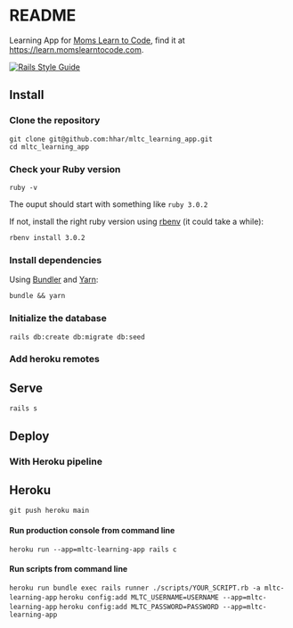 # README

Learning App for [Moms Learn to Code](https://www.momslearntocode.com), find it at https://learn.momslearntocode.com.

[![Rails Style Guide](https://img.shields.io/badge/code_style-rubocop-brightgreen.svg)](https://github.com/rubocop/rubocop-rails)


## Install

### Clone the repository

```shell
git clone git@github.com:hhar/mltc_learning_app.git
cd mltc_learning_app
```

### Check your Ruby version

```shell
ruby -v
```

The ouput should start with something like `ruby 3.0.2`

If not, install the right ruby version using [rbenv](https://github.com/rbenv/rbenv) (it could take a while):

```shell
rbenv install 3.0.2
```

### Install dependencies

Using [Bundler](https://github.com/bundler/bundler) and [Yarn](https://github.com/yarnpkg/yarn):

```shell
bundle && yarn
```

<!-- ### Set environment variables

Using [Figaro](https://github.com/laserlemon/figaro):

See [config/application.yml.sample](https://github.com/juliendargelos/project/blob/master/config/application.yml.sample) and contact the developer: [contact@juliendargelos.com](mailto:contact@juliendargelos.com) (sensitive data). -->

### Initialize the database

```shell
rails db:create db:migrate db:seed
```

### Add heroku remotes
<!-- 
Using [Heroku CLI](https://devcenter.heroku.com/articles/heroku-cli):

```shell
heroku git:remote -a project
heroku git:remote --remote heroku-staging -a project-staging
```
 -->

## Serve

```shell
rails s
```

## Deploy

### With Heroku pipeline

## Heroku
```git push heroku main```

#### Run production console from command line
```heroku run --app=mltc-learning-app rails c```

#### Run scripts from command line
```heroku run bundle exec rails runner ./scripts/YOUR_SCRIPT.rb -a mltc-learning-app```
```heroku config:add MLTC_USERNAME=USERNAME --app=mltc-learning-app```
```heroku config:add MLTC_PASSWORD=PASSWORD --app=mltc-learning-app```

<!-- Push to Heroku staging remote:

```shell
git push heroku-staging
```

Go to the Heroku Dashboard and [promote the app to production](https://devcenter.heroku.com/articles/pipelines) or use Heroku CLI:

```shell
heroku pipelines:promote -a project-staging
```

### Directly to production (not recommended)

Push to Heroku production remote:

```shell
git push heroku
``` -->
